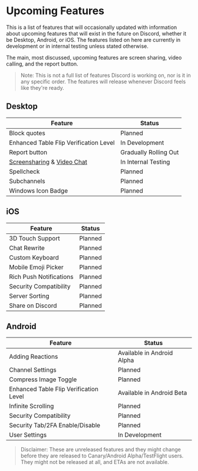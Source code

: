 <!-- TITLE: Upcoming Features -->
<!-- SUBTITLE: A quick summary of Upcoming Features -->

# Upcoming Features
This is a list of features that will occasionally updated with information about upcoming features that will exist in the future on Discord, whether it be Desktop, Android, or iOS. The features listed on here are currently in development or in internal testing unless stated otherwise.

The main, most discussed, upcoming features are screen sharing, video calling, and the report button.

> Note: This is not a full list of features Discord is working on, nor is it in any specific order. The features will release whenever Discord feels like they're ready.

## Desktop

|													Feature															|				Status					|
|-------------------------------------------------------------|-----------------------|
| Block quotes																								| Planned								|
| Enhanced Table Flip Verification Level											| In Development				|   
| Report button																								| Gradually Rolling Out	|
| [Screensharing](/screensharing) & [Video Chat](/video-chat)	| In Internal Testing		|
| Spellcheck																									| Planned								|
| Subchannels																									| Planned								|
| Windows Icon Badge																					| Planned								|

## iOS
|					Feature					| Status	|
|-------------------------|---------|
| 3D Touch Support				| Planned |
| Chat Rewrite						| Planned |
| Custom Keyboard					| Planned |
| Mobile Emoji Picker			| Planned |
| Rich Push Notifications	| Planned |
| Security Compatibility	| Planned |
| Server Sorting					| Planned |
| Share on Discord				| Planned |

## Android
|								Feature										|						Status						|
|-----------------------------------------|-----------------------------|
| Adding Reactions												| Available in Android Alpha	|
| Channel Settings												| Planned											|
| Compress Image Toggle										| Planned											|
| Enhanced Table Flip Verification Level	| Available in Android Beta		|
| Infinite Scrolling											| Planned											|
| Security Compatibility									| Planned											|
| Security Tab/2FA Enable/Disable					| Planned											|
| User Settings														| In Development							|

> Disclaimer: These are unreleased features and they might change before they are released to Canary/Android Alpha/TestFlight users. They might not be released at all, and  ETAs are not available.